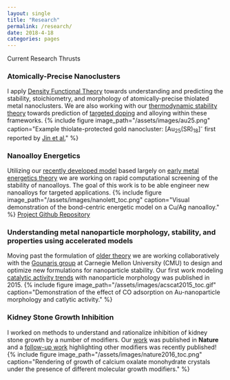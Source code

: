 ```yaml
---
layout: single
title: "Research"
permalink: /research/
date: 2018-4-18
categories: pages
---
```

Current Research Thrusts
### Atomically-Precise Nanoclusters
I apply [Density Functional Theory](http://kitchingroup.cheme.cmu.edu/dft-book/dft.pdf) towards understanding and predicting the stability, stoichiometry, and morphology of atomically-precise thiolated metal nanoclusters. We are also working with our [thermodynamic stability theory](https://www.nature.com/articles/ncomms15988) towards prediction of [targeted doping](https://pubs.acs.org/doi/abs/10.1021/acs.jpclett.8b02679) and alloying within these frameworks.
{% include figure image_path="/assets/images/au25.png" caption="Example thiolate-protected gold nanocluster: [Au<sub>25</sub>(SR)<sub>18</sub>]<sup>-</sup> first reported by [Jin et al.](https://pubs.acs.org/doi/abs/10.1021/ja801173r)" %}
### Nanoalloy Energetics
Utilizing our [recently developed model](https://pubs.acs.org/doi/10.1021/acs.nanolett.8b00670) based largely on [early metal energetics theory](https://journals.aps.org/prb/abstract/10.1103/PhysRevB.28.665) we are working on rapid computational screening of the stability of nanoalloys. The goal of this work is to be able engineer new nanoalloys for targeted applications.
{% include figure image_path="/assets/images/nanolett_toc.png" caption="Visual demonstration of the bond-centric energetic model on a Cu/Ag nanoalloy." %}
[Project Github Repository](https://github.com/mpourmpakis/bc_model)
### Understanding metal nanoparticle morphology, stability, and properties using accelerated models
Moving past the formulation of [older theory](https://journals.aps.org/prb/abstract/10.1103/PhysRevB.28.665) we are working collaboratively with the [Gounaris group](https://www.cmu.edu/cheme/people/faculty/chrysanthos-e-gounaris.html) at Carnegie Mellon University (CMU) to design and optimize new formulations for nanoparticle stability. Our first work modeling [catalytic activity trends](https://pubs.acs.org/doi/abs/10.1021/acscatal.5b01696) with nanoparticle morphology was published in 2015. 
{% include figure image_path="/assets/images/acscat2015_toc.gif" caption="Demonstration of the effect of CO adsorption on Au-nanoparticle morphology and catlytic activity." %}
### Kidney Stone Growth Inhibition
I worked on methods to understand and rationalize inhibition of kidney stone growth by a number of modifiers. Our [work](https://www.nature.com/articles/nature19062) was published in **Nature** and a [follow-up work](https://pubs.acs.org/doi/abs/10.1021/acs.cgd.8b00945) highlighting other modifiers was recently published!
{% include figure image_path="/assets/images/nature2016_toc.png" caption="Rendering of growth of calcium oxalate monohydrate crystals under the presence of different molecular growth modifiers." %}
